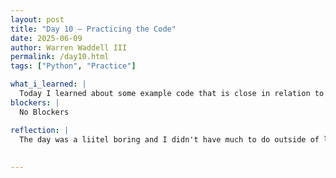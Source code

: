 ```yaml
---
layout: post
title: "Day 10 – Practicing the Code"
date: 2025-06-09
author: Warren Waddell III
permalink: /day10.html
tags: ["Python", "Practice"]

what_i_learned: |
  Today I learned about some example code that is close in relation to the actual project that we will actually be working on. The coding is becoming more familiar and I am able to start making edits to the code on my own to make it better. Practicing on this little project code is interesting because it doesn't require an insane amount on lines to create the finised product. Also I learned how to collect and download data files on google colab.  
blockers: |
  No Blockers

reflection: |
  The day was a liitel boring and I didn't have much to do outside of learning and building the example code. My grad mentor wasn't able to come in today because of a family emergency but we were still able to make progress with understanding the assignment. I am ready to actually start the project and I feel like we took a little too much time to get an understandingof what we are doing. Hopefully tomorrow we can actually start working on the real code. I am ready to learn more about the actual project and get more hands on.
  
  
---
```

